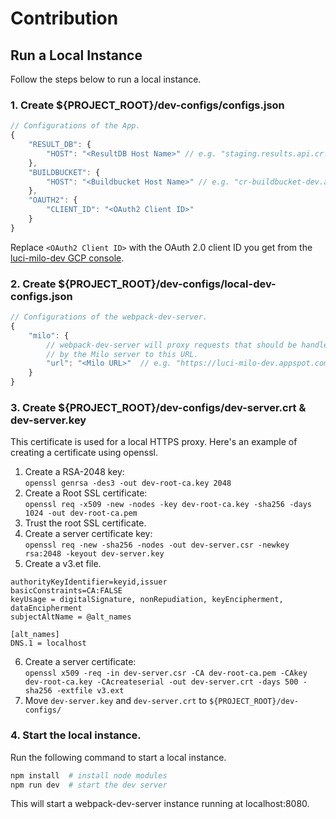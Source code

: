 # Contribution
## Run a Local Instance
Follow the steps below to run a local instance.

### 1. Create ${PROJECT_ROOT}/dev-configs/configs.json
```javascript
// Configurations of the App.
{
    "RESULT_DB": {
        "HOST": "<ResultDB Host Name>" // e.g. "staging.results.api.cr.dev"
    },
    "BUILDBUCKET": {
        "HOST": "<Buildbucket Host Name>" // e.g. "cr-buildbucket-dev.appspot.com"
    },
    "OAUTH2": {
        "CLIENT_ID": "<OAuth2 Client ID>"
    }
}
```
Replace `<OAuth2 Client ID>` with the OAuth 2.0 client ID you get from the [luci-milo-dev GCP console](https://pantheon.corp.google.com/apis/credentials?project=luci-milo-dev).

### 2. Create ${PROJECT_ROOT}/dev-configs/local-dev-configs.json
```javascript
// Configurations of the webpack-dev-server.
{
    "milo": {
        // webpack-dev-server will proxy requests that should be handled
        // by the Milo server to this URL.
        "url": "<Milo URL>"  // e.g. "https://luci-milo-dev.appspot.com"
    }
}
```

### 3. Create ${PROJECT_ROOT}/dev-configs/dev-server.crt & dev-server.key
This certificate is used for a local HTTPS proxy.
Here's an example of creating a certificate using openssl.
1. Create a RSA-2048 key:   
`openssl genrsa -des3 -out dev-root-ca.key 2048`
2. Create a Root SSL certificate:   
`openssl req -x509 -new -nodes -key dev-root-ca.key -sha256 -days 1024 -out dev-root-ca.pem`
3. Trust the root SSL certificate.
4. Create a server certificate key:   
`openssl req -new -sha256 -nodes -out dev-server.csr -newkey rsa:2048 -keyout dev-server.key`
5. Create a v3.et file.   
```
authorityKeyIdentifier=keyid,issuer
basicConstraints=CA:FALSE
keyUsage = digitalSignature, nonRepudiation, keyEncipherment, dataEncipherment
subjectAltName = @alt_names

[alt_names]
DNS.1 = localhost
```
6. Create a server certificate:   
`openssl x509 -req -in dev-server.csr -CA dev-root-ca.pem -CAkey dev-root-ca.key -CAcreateserial -out dev-server.crt -days 500 -sha256 -extfile v3.ext`
7. Move `dev-server.key` and `dev-server.crt` to `${PROJECT_ROOT}/dev-configs/`

### 4. Start the local instance.
Run the following command to start a local instance.
```sh
npm install  # install node modules
npm run dev  # start the dev server
```
This will start a webpack-dev-server instance running at localhost:8080.
